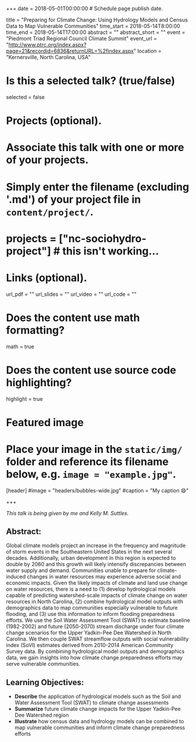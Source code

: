 +++
date = 2018-05-01T00:00:00  # Schedule page publish date.

title = "Preparing for Climate Change: Using Hydrology Models and Census Data to Map Vulnerable Communities"
time_start = 2018-05-14T8:00:00
time_end = 2018-05-14T17:00:00
abstract = ""
abstract_short = ""
event = "Piedmont Triad Regional Council Climate Summit"
event_url = "http://www.ptrc.org/index.aspx?page=21&recordid=6836&returnURL=%2findex.aspx"
location = "Kernersville, North Carolina, USA"

# Is this a selected talk? (true/false)
selected = false

# Projects (optional).
#   Associate this talk with one or more of your projects.
#   Simply enter the filename (excluding '.md') of your project file in `content/project/`.
# projects = ["nc-sociohydro-project"] # this isn't working...

# Links (optional).
url_pdf = ""
url_slides = ""
url_video = ""
url_code = ""

# Does the content use math formatting?
math = true

# Does the content use source code highlighting?
highlight = true

# Featured image
# Place your image in the `static/img/` folder and reference its filename below, e.g. `image = "example.jpg"`.
[header]
#image = "headers/bubbles-wide.jpg"
#caption = "My caption :smile:"

+++

*This talk is being given by me and Kelly M. Suttles.*

## Abstract:</br>
Global climate models project an increase in the frequency and magnitude of storm events in the Southeastern United States in the next several decades. Additionally, urban development in this region is expected to double by 2060 and this growth will likely intensify discrepancies between water supply and demand. Communities unable to prepare for climate-induced changes in water resources may experience adverse social and economic impacts. Given the likely impacts of climate and land use change on water resources, there is a need to (1) develop hydrological models capable of predicting watershed-scale impacts of climate change on water resources in North Carolina, (2) combine hydrological model outputs with demographics data to map communities especially vulnerable to future flooding, and (3) use this information to inform flooding preparedness efforts. We use the Soil Water Assessment Tool (SWAT) to estimate baseline (1982-2002) and future (2050-2070) stream discharge under four climate change scenarios for the Upper Yadkin-Pee Dee Watershed in North Carolina. We then couple SWAT streamflow outputs with social vulnerability index (SoVI) estimates derived from 2010-2014 American Community Survey data. By combining hydrological model outputs and demographics data, we gain insights into how climate change preparedness efforts may serve vulnerable communities.
 
## Learning Objectives:</br>
- **Describe** the application of hydrological models such as the Soil and Water Assessment Tool (SWAT) to climate change assessments</br>
- **Summarize** future climate change impacts for the Upper Yadkin-Pee Dee Watershed region</br>
- **Illustrate** how census data and hydrology models can be combined to map vulnerable communities and inform climate change preparedness efforts

